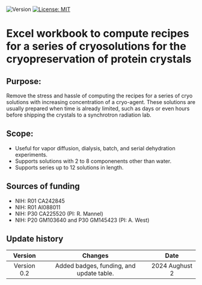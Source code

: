 ![Version](https://img.shields.io/static/v1?label=doe-emofat&message=0.2&color=brightcolor)
[![License: MIT](https://img.shields.io/badge/License-MIT-blue.svg)](https://opensource.org/licenses/MIT)


# Excel workbook to compute recipes for a series of cryosolutions for the cryopreservation of protein crystals

## Purpose: 

Remove the stress and hassle of computing the recipes for a series of cryo solutions with increasing concentration of a cryo-agent.
These solutions are usually prepared when time is already limited, such as days or even hours before shipping the crystals to a synchrotron radiation lab.

## Scope:

- Useful for vapor diffusion, dialysis, batch, and serial dehydration experiments. 
- Supports solutions with 2 to 8 componenents other than water.
- Supports series up to 12 solutions in length.


## Sources of funding

- NIH: R01 CA242845
- NIH: R01 AI088011
- NIH: P30 CA225520 (PI: R. Mannel)
- NIH: P20 GM103640 and P30 GM145423 (PI: A. West)

## Update history

|Version      | Changes                                                                                                                                                                         | Date                 |
|:-----------:|:------------------------------------------------------------------------------------------------------------------------------------------:|:--------------------:|
| Version 0.2 |   Added badges, funding, and update table.                                                                                                                  | 2024 Aughust 2         |
